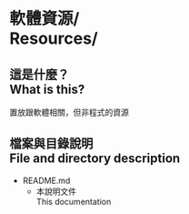 # 軟體資源/<br>Resources/

## 這是什麼？<br />What is this?
置放跟軟體相關，但非程式的資源

## 檔案與目錄說明<br />File and directory description
* README.md
    * 本說明文件  
      This documentation
